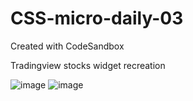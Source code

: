 # CSS-micro-daily-03
Created with CodeSandbox

Tradingview stocks widget recreation


![image](https://user-images.githubusercontent.com/3280206/173954971-eb600233-ef68-4c66-8b0e-abf02c08d2c0.png)
![image](https://user-images.githubusercontent.com/3280206/173954895-bf0c17b5-85d9-459b-b0a9-3ba8daaee803.png)
